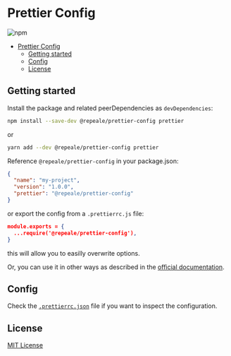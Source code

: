 # Prettier Config

![npm](https://img.shields.io/npm/dt/@repeale/prettier-config?style=flat-square)

- [Prettier Config](#prettier-config)
  - [Getting started](#getting-started)
  - [Config](#config)
  - [License](#license)

## Getting started

Install the package and related peerDependencies as `devDependencies`:

```sh
npm install --save-dev @repeale/prettier-config prettier
```

or

```sh
yarn add --dev @repeale/prettier-config prettier
```

Reference `@repeale/prettier-config` in your package.json:

```json
{
  "name": "my-project",
  "version": "1.0.0",
  "prettier": "@repeale/prettier-config"
}
```

or export the config from a `.prettierrc.js` file:

```json
module.exports = {
  ...require('@repeale/prettier-config'),
}
```

this will allow you to easilly overwrite options.

Or, you can use it in other ways as described in the
[official documentation](https://prettier.io/docs/en/configuration.html#sharing-configurations).

## Config

Check the [`.prettierrc.json`](./.prettierrc.json) file if you want to inspect the configuration.

## License

[MIT License](./LICENSE)
